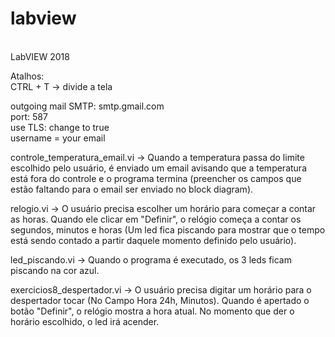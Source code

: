 # labview
<br>
LabVIEW 2018 <br>

Atalhos:<br>
CTRL + T -> divide a tela 

outgoing mail SMTP: smtp.gmail.com <br>
port: 587 <br>
use TLS: change to true <br> 
username = your email <br> 

controle_temperatura_email.vi -> Quando a temperatura passa do limite escolhido pelo usuário, é enviado um email avisando que a temperatura está fora do controle e o programa termina (preencher os campos que estão faltando para o email ser enviado no block diagram). <br>

relogio.vi -> O usuário precisa escolher um horário para começar a contar as horas. Quando ele clicar em "Definir", o relógio começa a contar os segundos, minutos e horas (Um led fica piscando para mostrar que o tempo está sendo contado a partir daquele momento definido pelo usuário). <br>

led_piscando.vi -> Quando o programa é executado, os 3 leds ficam piscando na cor azul. <br>

exercicios8_despertador.vi -> O usuário precisa digitar um horário para o despertador tocar (No Campo Hora 24h, Minutos). Quando é apertado o botão "Definir", o relógio mostra a hora atual. No momento que der o horário escolhido, o led irá acender. <br> 
